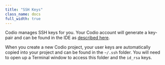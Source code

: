 ```yaml
---
title: "SSH Keys"
class_name: docs
full_width: true
---
```



Codio manages SSH keys for you. Your Codio account will generate a key-pair and can be found in the IDE as [described here](/docs/settings-prefs/account-settings/public-key). 

When you create a new Codio project, your user keys are automatically copied into your project and can be found in the `~/.ssh` folder. You will need to open up a Terminal window to access this folder and the `id_rsa` keys.



